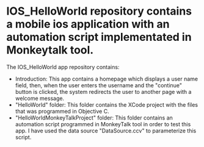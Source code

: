 # IOS_HelloWorld repository contains a mobile ios application with an automation script implementated in Monkeytalk tool.

The IOS_HelloWorld app repository contains:

- Introduction: This app contains a homepage which displays a user name field, then, when the user enters the username and the "continue" button is clicked, the system redirects the user to another page with a welcome message.
- "HelloWorld" folder: This folder contains the XCode project with the files that was programmed in Objective C.
- "HelloWorldMonkeyTalkProject" folder: This folder contains an automation script programmed in MonkeyTalk tool in order to test this app.
I have used the data source "DataSource.ccv" to parameterize this script.
